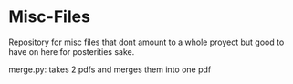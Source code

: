# Misc-Files
Repository for misc files that dont amount to a whole proyect but good to have on here for posterities sake.



merge.py: takes 2 pdfs and merges them into one pdf